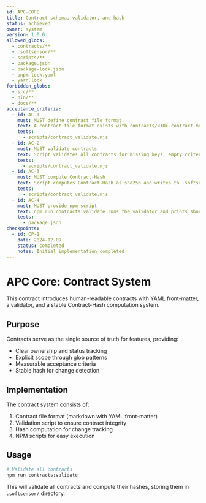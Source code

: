 ```yaml
---
id: APC-CORE
title: Contract schema, validator, and hash
status: achieved
owner: system
version: 1.0.0
allowed_globs:
  - contracts/**
  - .softsensor/**
  - scripts/**
  - package.json
  - package-lock.json
  - pnpm-lock.yaml
  - yarn.lock
forbidden_globs:
  - src/**
  - bin/**
  - docs/**
acceptance_criteria:
  - id: AC-1
    must: MUST define contract file format
    text: A contract file format exists with contracts/<ID>.contract.md with YAML front-matter
    tests:
      - scripts/contract_validate.mjs
  - id: AC-2
    must: MUST validate contracts
    text: Script validates all contracts for missing keys, empty criteria, and duplicate IDs
    tests:
      - scripts/contract_validate.mjs
  - id: AC-3
    must: MUST compute Contract-Hash
    text: Script computes Contract-Hash as sha256 and writes to .softsensor/<ID>.hash
    tests:
      - scripts/contract_validate.mjs
  - id: AC-4
    must: MUST provide npm script
    text: npm run contracts:validate runs the validator and prints short hash
    tests:
      - package.json
checkpoints:
  - id: CP-1
    date: 2024-12-09
    status: completed
    notes: Initial implementation completed
---
```


# APC Core: Contract System

This contract introduces human-readable contracts with YAML front-matter, a validator, and a stable Contract-Hash computation system.

## Purpose

Contracts serve as the single source of truth for features, providing:
- Clear ownership and status tracking
- Explicit scope through glob patterns
- Measurable acceptance criteria
- Stable hash for change detection

## Implementation

The contract system consists of:
1. Contract file format (markdown with YAML front-matter)
2. Validation script to ensure contract integrity
3. Hash computation for change tracking
4. NPM scripts for easy execution

## Usage

```bash
# Validate all contracts
npm run contracts:validate
```

This will validate all contracts and compute their hashes, storing them in `.softsensor/` directory.